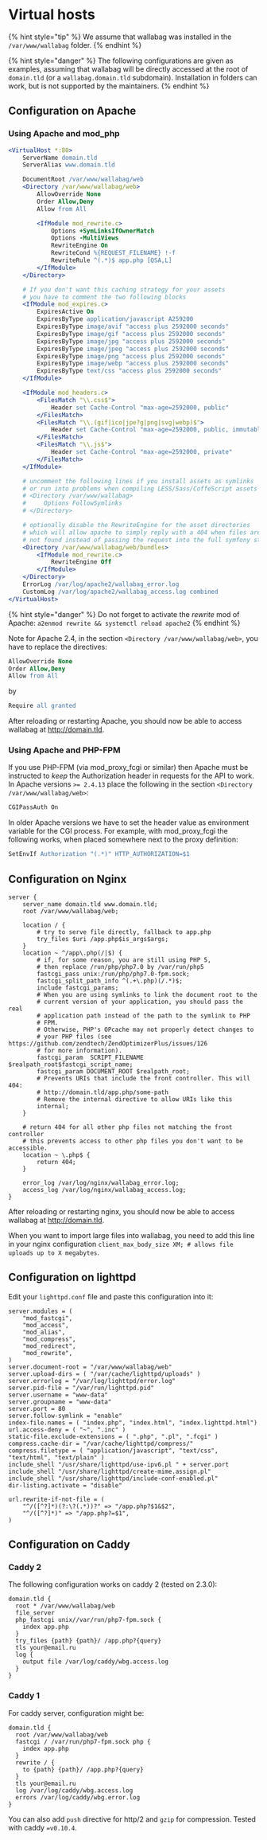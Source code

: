 # Virtual hosts

{% hint style="tip" %}
We assume that wallabag was installed in the `/var/www/wallabag` folder.
{% endhint %}

{% hint style="danger" %}
The following configurations are given as examples, assuming that wallabag will be directly accessed at the root of `domain.tld` (or a `wallabag.domain.tld` subdomain).
Installation in folders can work, but is not supported by the maintainers.
{% endhint %}

## Configuration on Apache

### Using Apache and mod_php

```apache
<VirtualHost *:80>
    ServerName domain.tld
    ServerAlias www.domain.tld

    DocumentRoot /var/www/wallabag/web
    <Directory /var/www/wallabag/web>
        AllowOverride None
        Order Allow,Deny
        Allow from All

        <IfModule mod_rewrite.c>
            Options +SymLinksIfOwnerMatch
            Options -MultiViews
            RewriteEngine On
            RewriteCond %{REQUEST_FILENAME} !-f
            RewriteRule ^(.*)$ app.php [QSA,L]
        </IfModule>
    </Directory>

    # If you don't want this caching strategy for your assets
    # you have to comment the two following blocks
    <IfModule mod_expires.c>
        ExpiresActive On
        ExpiresByType application/javascript A259200
        ExpiresByType image/avif "access plus 2592000 seconds"
        ExpiresByType image/gif "access plus 2592000 seconds"
        ExpiresByType image/jpg "access plus 2592000 seconds"
        ExpiresByType image/jpeg "access plus 2592000 seconds"
        ExpiresByType image/png "access plus 2592000 seconds"
        ExpiresByType image/webp "access plus 2592000 seconds"
        ExpiresByType text/css "access plus 2592000 seconds"
    </IfModule>

    <IfModule mod_headers.c>
        <FilesMatch "\\.css$">
            Header set Cache-Control "max-age=2592000, public"
        </FilesMatch>
        <FilesMatch "\\.(gif|ico|jpe?g|png|svg|webp)$">
            Header set Cache-Control "max-age=2592000, public, immutable"
        </FilesMatch>
        <FilesMatch "\\.js$">
            Header set Cache-Control "max-age=2592000, private"
        </FilesMatch>
    </IfModule>

    # uncomment the following lines if you install assets as symlinks
    # or run into problems when compiling LESS/Sass/CoffeScript assets
    # <Directory /var/www/wallabag>
    #     Options FollowSymlinks
    # </Directory>

    # optionally disable the RewriteEngine for the asset directories
    # which will allow apache to simply reply with a 404 when files are
    # not found instead of passing the request into the full symfony stack
    <Directory /var/www/wallabag/web/bundles>
        <IfModule mod_rewrite.c>
            RewriteEngine Off
        </IfModule>
    </Directory>
    ErrorLog /var/log/apache2/wallabag_error.log
    CustomLog /var/log/apache2/wallabag_access.log combined
</VirtualHost>
```

{% hint style="danger" %}
Do not forget to activate the *rewrite* mod of Apache:
`a2enmod rewrite && systemctl reload apache2`
{% endhint %}

Note for Apache 2.4, in the section `<Directory /var/www/wallabag/web>`, you have to replace the directives:

```apache
AllowOverride None
Order Allow,Deny
Allow from All
```

by

```apache
Require all granted
```

After reloading or restarting Apache, you should now be able to access wallabag at <http://domain.tld>.

### Using Apache and PHP-FPM

If you use PHP-FPM (via mod_proxy_fcgi or similar) then Apache must be
instructed to *keep* the Authorization header in requests for the API to work.
In Apache versions `>= 2.4.13` place the following in the section `<Directory
/var/www/wallabag/web>`:

```apache
CGIPassAuth On
```

In older Apache versions we have to set the header value as environment
variable for the CGI process. For example, with mod_proxy_fcgi the following
works, when placed somewhere next to the proxy definition:

```apache
SetEnvIf Authorization "(.*)" HTTP_AUTHORIZATION=$1
```

## Configuration on Nginx

```nginx
server {
    server_name domain.tld www.domain.tld;
    root /var/www/wallabag/web;

    location / {
        # try to serve file directly, fallback to app.php
        try_files $uri /app.php$is_args$args;
    }
    location ~ ^/app\.php(/|$) {
        # if, for some reason, you are still using PHP 5,
        # then replace /run/php/php7.0 by /var/run/php5
        fastcgi_pass unix:/run/php/php7.0-fpm.sock;
        fastcgi_split_path_info ^(.+\.php)(/.*)$;
        include fastcgi_params;
        # When you are using symlinks to link the document root to the
        # current version of your application, you should pass the real
        # application path instead of the path to the symlink to PHP
        # FPM.
        # Otherwise, PHP's OPcache may not properly detect changes to
        # your PHP files (see https://github.com/zendtech/ZendOptimizerPlus/issues/126
        # for more information).
        fastcgi_param  SCRIPT_FILENAME  $realpath_root$fastcgi_script_name;
        fastcgi_param DOCUMENT_ROOT $realpath_root;
        # Prevents URIs that include the front controller. This will 404:
        # http://domain.tld/app.php/some-path
        # Remove the internal directive to allow URIs like this
        internal;
    }

    # return 404 for all other php files not matching the front controller
    # this prevents access to other php files you don't want to be accessible.
    location ~ \.php$ {
        return 404;
    }

    error_log /var/log/nginx/wallabag_error.log;
    access_log /var/log/nginx/wallabag_access.log;
}
```

After reloading or restarting nginx, you should now be able to access
wallabag at <http://domain.tld>.

When you want to import large files into wallabag, you need to add this
line in your nginx configuration
`client_max_body_size XM; # allows file uploads up to X megabytes`.

## Configuration on lighttpd

Edit your `lighttpd.conf` file and paste this configuration into it:

```lighttpd
server.modules = (
    "mod_fastcgi",
    "mod_access",
    "mod_alias",
    "mod_compress",
    "mod_redirect",
    "mod_rewrite",
)
server.document-root = "/var/www/wallabag/web"
server.upload-dirs = ( "/var/cache/lighttpd/uploads" )
server.errorlog = "/var/log/lighttpd/error.log"
server.pid-file = "/var/run/lighttpd.pid"
server.username = "www-data"
server.groupname = "www-data"
server.port = 80
server.follow-symlink = "enable"
index-file.names = ( "index.php", "index.html", "index.lighttpd.html")
url.access-deny = ( "~", ".inc" )
static-file.exclude-extensions = ( ".php", ".pl", ".fcgi" )
compress.cache-dir = "/var/cache/lighttpd/compress/"
compress.filetype = ( "application/javascript", "text/css", "text/html", "text/plain" )
include_shell "/usr/share/lighttpd/use-ipv6.pl " + server.port
include_shell "/usr/share/lighttpd/create-mime.assign.pl"
include_shell "/usr/share/lighttpd/include-conf-enabled.pl"
dir-listing.activate = "disable"

url.rewrite-if-not-file = (
    "^/([^?]*)(?:\?(.*))?" => "/app.php?$1&$2",
    "^/([^?]*)" => "/app.php?=$1",
)
```

## Configuration on Caddy

### Caddy 2

The following configuration works on caddy 2 (tested on 2.3.0):

```caddy
domain.tld {
  root * /var/www/wallabag/web
  file_server
  php_fastcgi unix//var/run/php7-fpm.sock {
    index app.php
  }
  try_files {path} {path}/ /app.php?{query}
  tls your@email.ru
  log {
    output file /var/log/caddy/wbg.access.log
  }
}
```

### Caddy 1 

For caddy server, configuration might be:

```caddy
domain.tld {
  root /var/www/wallabag/web
  fastcgi / /var/run/php7-fpm.sock php {
    index app.php
  }
  rewrite / {
    to {path} {path}/ /app.php?{query}
  }
  tls your@email.ru
  log /var/log/caddy/wbg.access.log
  errors /var/log/caddy/wbg.error.log
}
```

You can also add `push` directive for http/2 and `gzip` for compression. Tested with caddy `=v0.10.4`.

